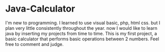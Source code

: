 # Java-Calculator  
I'm new to programming. I learned to use visual basic, php, html css.  but I plan very little consistently throughout the year. now I would like to learn java by inserting my projects from time to time. This is my first project, a basic calculator that performs basic operations between 2 numbers. Feel free to comment and judge.
